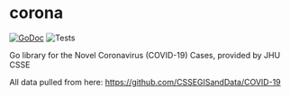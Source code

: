 # corona

[![GoDoc](https://godoc.org/github.com/Oshuma/corona?status.svg)](https://godoc.org/github.com/Oshuma/corona)
![Tests](https://github.com/Oshuma/corona/workflows/Tests/badge.svg)

Go library for the Novel Coronavirus (COVID-19) Cases, provided by JHU CSSE

All data pulled from here: https://github.com/CSSEGISandData/COVID-19
